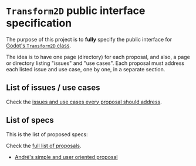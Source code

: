 # `Transform2D` public interface specification

The purpose of this project is to **fully** specify the public interface
for <a href="https://github.com/godotengine/godot/blob/master/core/math/transform_2d.h">Godot's `Transform2D` class</a>.

The idea is to have one page (directory) for each proposal, and also, a page or directory listing "issues" and "use cases". Each proposal must address each listed issue and use case, one by one, in a separate section.


## List of issues / use cases

Check the [issues and use cases every proposal should address](issues/).


## List of specs

This is the list of proposed specs:

Check the [full list of proposals](proposals/).

* [André's simple and user oriented proposal](proposals/andre/)

